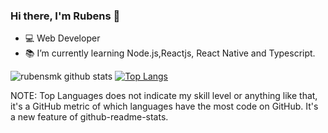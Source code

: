 ### Hi there, I'm Rubens 👋

- :computer: Web Developer 
- :books: I’m currently learning Node.js,Reactjs, React Native and Typescript. 

![rubensmk github stats](https://github-readme-stats.vercel.app/api?username=rubensmk&show_icons=true&theme=vue-dark)
[![Top Langs](https://github-readme-stats.vercel.app/api/top-langs/?username=rubensmk&layout=compact&theme=vue-dark)](https://github.com/rubensmk/github-readme-stats)

NOTE: Top Languages does not indicate my skill level or anything like that, it's a GitHub metric of which languages have the most code on GitHub. It's a new feature of github-readme-stats.
